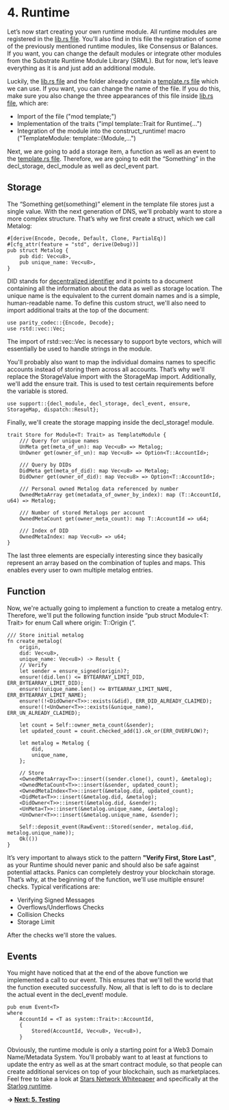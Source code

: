 # 4. Runtime

Let’s now start creating your own runtime module. All runtime modules are registered in the [lib.rs file]( ../node/runtime/src/lib.rs). You'll also find in this file the registration of some of the previously mentioned runtime modules, like Consensus or Balances. If you want, you can change the default modules or integrate other modules from the Substrate Runtime Module Library (SRML). But for now, let’s leave everything as it is and just add an additional module. 

Luckily, the [lib.rs file]( ../node/runtime/src/lib.rs) and the folder already contain a [template.rs file]( ../node/runtime/src/template.rs) which we can use. If you want, you can change the name of the file. If you do this, make sure you also change the three appearances of this file inside [lib.rs file]( ../node/runtime/src/lib.rs), which are:

* Import of the file ("mod template;")
* Implementation of the traits ("impl template::Trait for Runtime{...")
* Integration of the module into the construct_runtime! macro ("TemplateModule: template::{Module,...")

Next, we are going to add a storage item, a function as well as an event to the [template.rs file]( ../node/runtime/src/template.rs). Therefore, we are going to edit the “Something” in the decl_storage, decl_module as well as decl_event part. 

## Storage

The “Something get(something)” element in the template file stores just a single value. With the next generation of DNS, we'll probably want to store a more complex structure. That’s why we first create a struct, which we call Metalog:

```
#[derive(Encode, Decode, Default, Clone, PartialEq)]
#[cfg_attr(feature = "std", derive(Debug))]
pub struct Metalog {
    pub did: Vec<u8>,
    pub unique_name: Vec<u8>,
}
```
DID stands for [decentralized identifier](https://w3c-ccg.github.io/did-spec/) and it points to a document containing all the information about the data as well as storage location. The unique name is the equivalent to the current domain names and is a simple, human-readable name. To define this custom struct, we'll also need to import additional traits at the top of the document:
```
use parity_codec::{Encode, Decode};
use rstd::vec::Vec;
```
The import of rstd::vec::Vec is necessary to support byte vectors, which will essentially be used to handle strings in the module. 

You'll probably also want to map the individual domains names to specific accounts instead of storing them across all accounts. That’s why we'll replace the StorageValue import with the StorageMap import. Additionally, we'll add the ensure trait. This is used to test certain requirements before the variable is stored. 
```
use support::{decl_module, decl_storage, decl_event, ensure, StorageMap, dispatch::Result};
```
Finally, we'll create the storage mapping inside the decl_storage! module. 
```
trait Store for Module<T: Trait> as TemplateModule {
    /// Query for unique names
    UnMeta get(meta_of_un): map Vec<u8> => Metalog;
    UnOwner get(owner_of_un): map Vec<u8> => Option<T::AccountId>;

    /// Query by DIDs
    DidMeta get(meta_of_did): map Vec<u8> => Metalog;
    DidOwner get(owner_of_did): map Vec<u8> => Option<T::AccountId>;

    /// Personal owned Metalog data referenced by number
    OwnedMetaArray get(metadata_of_owner_by_index): map (T::AccountId, u64) => Metalog;

    /// Number of stored Metalogs per account
    OwnedMetaCount get(owner_meta_count): map T::AccountId => u64;

    /// Index of DID
    OwnedMetaIndex: map Vec<u8> => u64;
}    
```
The last three elements are especially interesting since they basically represent an array based on the combination of tuples and maps. This enables every user to own multiple metalog entries. 

## Function
Now, we're actually going to implement a function to create a metalog entry. Therefore, we'll put the following function inside “pub struct Module<T: Trait> for enum Call where origin: T::Origin {“.
```
/// Store initial metalog
fn create_metalog(
    origin,
    did: Vec<u8>,
    unique_name: Vec<u8>) -> Result {
    // Verify
    let sender = ensure_signed(origin)?;
    ensure!(did.len() <= BYTEARRAY_LIMIT_DID, ERR_BYTEARRAY_LIMIT_DID);
    ensure!(unique_name.len() <= BYTEARRAY_LIMIT_NAME, ERR_BYTEARRAY_LIMIT_NAME);
    ensure!(!<DidOwner<T>>::exists(&did), ERR_DID_ALREADY_CLAIMED);
    ensure!(!<UnOwner<T>>::exists(&unique_name), ERR_UN_ALREADY_CLAIMED);
    
    let count = Self::owner_meta_count(&sender);
    let updated_count = count.checked_add(1).ok_or(ERR_OVERFLOW)?;

    let metalog = Metalog {
        did,
        unique_name,
    };

    // Store
    <OwnedMetaArray<T>>::insert((sender.clone(), count), &metalog);
    <OwnedMetaCount<T>>::insert(&sender, updated_count);
    <OwnedMetaIndex<T>>::insert(&metalog.did, updated_count);
    <DidMeta<T>>::insert(&metalog.did, &metalog);
    <DidOwner<T>>::insert(&metalog.did, &sender);
    <UnMeta<T>>::insert(&metalog.unique_name, &metalog);
    <UnOwner<T>>::insert(&metalog.unique_name, &sender);

    Self::deposit_event(RawEvent::Stored(sender, metalog.did, metalog.unique_name));
    Ok(())
}
```
It’s very important to always stick to the pattern **"Verify First, Store Last"**, as your Runtime should never panic and should also be safe against potential attacks. Panics can completely destroy your blockchain storage. That’s why, at the beginning of the function, we'll use multiple ensure! checks. Typical verifications are:

* Verifying Signed Messages
* Overflows/Underflows Checks
* Collision Checks
* Storage Limit

After the checks we'll store the values. 

## Events

You might have noticed that at the end of the above function we implemented a call to our event. This ensures that we'll tell the world that the function executed successfully. Now, all that is left to do is to declare the actual event in the decl_event! module. 

```
pub enum Event<T>
where
    AccountId = <T as system::Trait>::AccountId,
    {
        Stored(AccountId, Vec<u8>, Vec<u8>),
    }
```

Obviously, the runtime module is only a starting point for a Web3 Domain Name/Metadata System. You'll probably want to at least at functions to update the entry as well as at the smart contract module, so that people can create additional services on top of your blockchain, such as marketplaces. Feel free to take a look at [Stars Network Whitepaper](https://github.com/PACTCare/Stars-Network/blob/master/WHITEPAPER.md) and specifically at the [Starlog runtime](https://github.com/PACTCare/Starlog).


**-> [Next: 5. Testing](./5_testing.md)**
